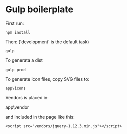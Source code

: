 Gulp boilerplate
====================

First run:

	npm install

Then: ('development' is the default task)

	gulp

To generata a dist

	gulp prod

To generate icon files, copy SVG files to:

	app\icons


Vendors is placed in:

app\vendor

and included in the page like this:

	<script src="vendors/jquery-1.12.3.min.js"></script>
